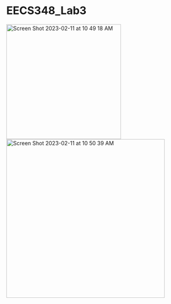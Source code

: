 # EECS348_Lab3

<img width="301" alt="Screen Shot 2023-02-11 at 10 49 18 AM" src="https://user-images.githubusercontent.com/15850568/218270416-e7031653-9ca7-4a5f-a856-4bc94b208f79.png">

<img width="416" alt="Screen Shot 2023-02-11 at 10 50 39 AM" src="https://user-images.githubusercontent.com/15850568/218270428-a4bd0340-5f27-4f03-991f-0666401e4bc8.png">

